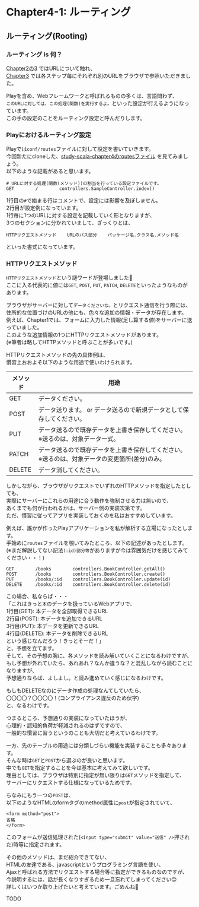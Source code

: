 # Chapter4-1: ルーティング

## ルーティング(Rooting)

### ルーティング is 何？

[Chapter2の3](https://github.com/igadaruma/study-scala/blob/main/doc/chapter2/chapter2.md#3-%E3%82%A4%E3%83%B3%E3%82%BF%E3%83%BC%E3%83%8D%E3%83%83%E3%83%88%E3%81%A8url)
ではURLについて触れ、  
[Chapter3](https://github.com/igadaruma/study-scala/blob/main/doc/chapter3/chapter3.md)
では各ステップ毎にそれぞれ別のURLをブラウザで参照いただきました。

Playを含め、Webフレームワークと呼ばれるものの多くは、言語問わず、  
`このURLに対しては、この処理(関数)を実行するよ。`といった設定が行えるようになっています。  
この手の設定のことをルーティング設定と呼んだりします。

### Playにおけるルーティング設定

Playでは`conf/routes`ファイルに対して設定を書いていきます。  
今回新たにcloneした、[study-scala-chapter4のroutesファイル](https://github.com/igadaruma/study-scala-chapter4/blob/main/conf/routes)
を見てみましょう。  
以下のような記載があると思います。

```
# URLに対する処理(関数(メソッド))の割当を行っている設定ファイルです。
GET        /        controllers.SampleController.index()
```

1行目の`#`で始まる行はコメントで、設定には影響を及ぼしません。  
2行目が設定例になっています。  
1行毎に1つのURLに対する設定を記載していく形となりますが、  
3つのセクションに分かれていまして、ざっくりとは、

```
HTTPリクエストメソッド    URLのパス部分    パッケージ名.クラス名.メソッド名
```

といった書式になっています。

### HTTPリクエストメソッド

`HTTPリクエストメソッド`という謎ワードが登場しました🤔  
ここに入る代表的に値には`GET`, `POST`, `PUT`, `PATCH`, `DELETE`といったようなものがあります。

ブラウザがサーバーに対して`データくださいな。`とリクエスト通信を行う際には、  
住所的な位置づけのURLの他にも、色々な追加の情報・データが存在します。  
例えば、Chapter1では、フォームに入力した情報(足し算する値)をサーバーに送っていました。  
このような追加情報の1つにHTTPリクエストメソッドがあります。  
(※筆者は略してHTTPメソッドと呼ぶことが多いです。)

HTTPリクエストメソッドの先の具体例は、   
慣習上おおよそ以下のような用途で使いわけられます。

|  メソッド  | 用途 | 
| ---- | ---- |
| GET | データください。 |
| POST | データ送ります。 or データ送るので新規データとして保存してください。 |
| PUT | データ送るので既存データを上書き保存してください。<br>※送るのは、対象データ一式。 |
| PATCH | データ送るので既存データを上書き保存してください。<br>※送るのは、対象データの変更箇所(差分)のみ。 |
| DELETE | データ消してください。 |

しかしながら、ブラウザがリクエストでいずれのHTTPメソッドを指定したとしても、  
実際にサーバーにこれらの用途に合う動作を強制させる力は無いので、  
あくまでも何が行われるかは、サーバー側の実装次第です。  
ただ、慣習に従ってアプリを実装しておくのを私はおすすめしています。

例えば、誰かが作ったPlayアプリケーションを私が解析する立場になったとします。  
手始めに`routes`ファイルを覗いてみたところ、以下の記述があったとします。  
(※まだ解説してない記法`(:id)部分等`がありますが今は雰囲気だけを感じてみてください・・！)

```
GET        /books        controllers.BookController.getAll()
POST       /books        controllers.BookController.create()
PUT        /books/:id    controllers.BookController.update(id)
DELETE     /books/:id    controllers.BookController.delete(id)
```

この場合、私ならば・・・  
「これはきっと`本`のデータを扱っているWebアプリで、   
1行目(GET): 本データを全部取得できるURL  
2行目(POST): 本データを追加できるURL  
3行目(PUT): 本データを更新できるURL  
4行目(DELETE): 本データを削除できるURL  
という感じなんだろう！きっとそーだ！」  
と、予想を立てます。  
そして、その予想の胸に、各メソッドを読み解いていくことになるわけですが、  
もし予想が外れていたら、あれあれ？なんか違うな？と混乱しながら読むことになりますが、    
予想通りならば、よしよし。と読み進めていく感じになるわけです。    

もしもDELETEなのにデータ作成の処理なんてしていたら、  
〇〇〇〇？〇〇〇〇！(コンプライアンス違反のため伏字)   
と、なるわけです。

つまるところ、予想通りの実装になっていたほうが、  
心理的・認知的負荷が軽減されるのはずですので、  
一般的な慣習に習うというのことも大切だと考えているわけです。

一方、先のテーブルの用途には分類しづらい機能を実装することも多々あります。  
そんな時は`GET`と`POST`から選ぶのが良いと思います。  
中でも`GET`を指定することを今は基本に考えてみて欲しいです。  
理由としては、ブラウザは特別に指定が無い限りは`GET`メソッドを指定して、  
サーバーにリクエストする仕様になっているためです。  

ちなみにもう一つの`POST`は、  
以下のようなHTMLのformタグのmethod属性に`post`が指定されていて、
```
<form method="post">
省略
</form>
```
このフォームが送信処理された(`<input type="submit" value="送信" />`押された)時等に指定されます。

その他のメソッドは、まだ紹介できてない、  
HTMLの友達である、javascriptというプログラミング言語を使い、  
Ajaxと呼ばれる方法でリクエストする場合等に指定ができるものなのですが、  
今説明するには、話が長くなりすぎるため一旦忘れてしまってください😌  
詳しくはいつか取り上げたいと考えています。ごめんね🥺

TODO
